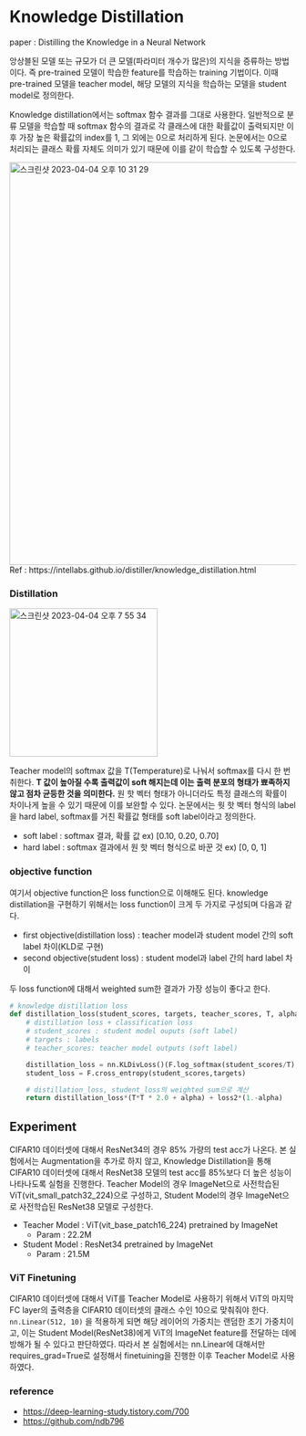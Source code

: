 # Knowledge Distillation

paper : Distilling the Knowledge in a Neural Network

앙상블된 모델 또는 규모가 더 큰 모델(파라미터 개수가 많은)의 지식을 증류하는 방법이다. 즉 pre-trained 모델이 학습한 feature를 학습하는 training 기법이다. 이때 pre-trained 모델을 teacher model, 해당 모델의 지식을 학습하는 모델을 student model로 정의한다.

Knowledge distillation에서는 softmax 함수 결과를 그대로 사용한다. 일반적으로 분류 모델을 학습할 때 softmax 함수의 결과로 각 클래스에 대한 확률값이 출력되지만 이후 가장 높은 확률값의 index를 1, 그 외에는 0으로 처리하게 된다. 논문에서는 0으로 처리되는 클래스 확률 자체도 의미가 있기 때문에 이를 같이 학습할 수 있도록 구성한다.

<img width="706" alt="스크린샷 2023-04-04 오후 10 31 29" src="https://user-images.githubusercontent.com/126544082/229809213-c77638d6-ea0c-4d18-843c-68108a7ca277.png">
Ref : https://intellabs.github.io/distiller/knowledge_distillation.html

### Distillation

<img width="260" alt="스크린샷 2023-04-04 오후 7 55 34" src="https://user-images.githubusercontent.com/126544082/229809231-0b8506de-004f-4467-8c86-be0229f4ea61.png">

Teacher model의 softmax 값을 T(Temperature)로 나눠서 softmax를 다시 한 번 취한다. **T 값이 높아질 수록 출력값이 soft 해지는데 이는 출력 분포의 형태가 뾰족하지 않고 점차 균등한 것을 의미한다.** 원 핫 벡터 형태가 아니더라도 특정 클래스의 확률이 차이나게 높을 수 있기 때문에 이를 보완할 수 있다. 논문에서는 웟 핫 벡터 형식의 label을 hard label, softmax를 거친 확률값 형태를 soft label이라고 정의한다.
* soft label : softmax 결과, 확률 값 ex) [0.10, 0.20, 0.70]
* hard label : softmax 결과에서 원 핫 벡터 형식으로 바꾼 것 ex) [0, 0, 1]

### objective function

여기서 objective function은 loss function으로 이해해도 된다. knowledge distillation을 구현하기 위해서는 loss function이 크게 두 가지로 구성되며 다음과 같다.

* first objective(distillation loss) : teacher model과 student model 간의 soft label 차이(KLD로 구현) 
* second objective(student loss) : student model과 label 간의 hard label 차이

두 loss function에 대해서 weighted sum한 결과가 가장 성능이 좋다고 한다. 

```python
# knowledge distillation loss
def distillation_loss(student_scores, targets, teacher_scores, T, alpha):
    # distillation loss + classification loss
    # student_scores : student model ouputs (soft label) 
    # targets : labels
    # teacher_scores: teacher model outputs (soft label)

    distillation_loss = nn.KLDivLoss()(F.log_softmax(student_scores/T), F.softmax(teacher_scores/T))  
    student_loss = F.cross_entropy(student_scores,targets) 

    # distillation_loss, student_loss의 weighted sum으로 계산
    return distillation_loss*(T*T * 2.0 + alpha) + loss2*(1.-alpha)
```

## Experiment

CIFAR10 데이터셋에 대해서 ResNet34의 경우 85% 가량의 test acc가 나온다. 본 실험에서는 Augmentation을 추가로 하지 않고, Knowledge Distillation을 통해 CIFAR10 데이터셋에 대해서 ResNet38 모델의 test acc를 85%보다 더 높은 성능이 나타나도록 실험을 진행한다. Teacher Model의 경우 ImageNet으로 사전학습된 ViT(vit_small_patch32_224)으로 구성하고, Student Model의 경우 ImageNet으로 사전학습된 ResNet38 모델로 구성한다. 

- Teacher Model : ViT(vit_base_patch16_224) pretrained by ImageNet
    - Param : 22.2M
- Student Model : ResNet34 pretrained by ImageNet
    - Param : 21.5M

### ViT Finetuning

CIFAR10 데이터셋에 대해서 ViT를 Teacher Model로 사용하기 위해서 ViT의 마지막 FC layer의 출력층을 CIFAR10 데이터셋의 클래스 수인 10으로 맞춰줘야 한다.  `nn.Linear(512, 10)` 을 적용하게 되면 해당 레이어의 가중치는 랜덤한 초기 가중치이고, 이는 Student Model(ResNet38)에게 ViT의 ImageNet feature를 전달하는 데에 방해가 될 수 있다고 판단하였다. 따라서 본 실험에서는 nn.Linear에 대해서만 requires_grad=True로 설정해서 finetuining을 진행한 이후 Teacher Model로 사용하였다.

### reference
* https://deep-learning-study.tistory.com/700
* https://github.com/ndb796
